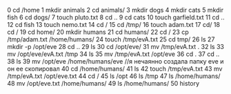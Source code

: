 0 cd /home
   1 mkdir animals
   2 cd animals/
   3 mkdir dogs
   4 mkdir cats
   5 mkdir fish
   6 cd dogs/
   7 touch pluto.txt
   8 cd ..
   9 cd cats
  10 touch garfield.txt
  11 cd ..
  12 cd fish
  13 touch nemo.txt
  14 cd /
  15 cd /tmp/
  16 touch adam.txt
  17 cd/
  18 cd /
  19 cd home/
  20 mkdir humans
  21 cd humans/
  22 cd /
  23 cp /tmp/adam.txt /home/humans/
  24 touch /tmp/evA.txt
  25 cd tmp/
  26 ls
  27 mkdir -p /opt/eve
  28 cd ..
  29 ls
  30 cd /opt/eve/
  31 mv /tmp/evA.txt .
  32 ls
  33 mv /opt/eve/evA.txt /tmp
  34 ls
  35 mv /tmp/evA.txt /opt/eve
  36 cd .
  37 cd ..
  38 ls
  39 mv /opt/eve /home/humans/eve //я нечаянно создала папку eve и он ее скопировал
  40 cd /home/humans/
  41 ls
  42 touch /tmp/evA.txt
  43 mv /tmp/evA.txt /opt/eve.txt
  44 cd /
  45 ls /opt
  46 ls /tmp
  47 ls /home/humans/
  48 mv /opt/eve.txt /home/humans/
  49 ls /home/humans/
  50 history